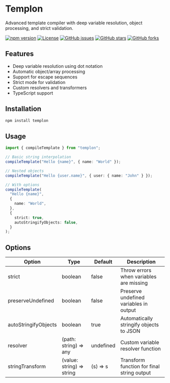 # Templon

Advanced template compiler with deep variable resolution, object processing, and strict validation.

[![npm version](https://badge.fury.io/js/templon.svg)](https://www.npmjs.com/package/templon)
[![License](https://img.shields.io/badge/license-MIT-blue.svg)](https://opensource.org/licenses/MIT)
[![GitHub issues](https://img.shields.io/github/issues/amirfarzamnia/templon.svg)](https://github.com/amirfarzamnia/templon/issues)
[![GitHub stars](https://img.shields.io/github/stars/amirfarzamnia/templon.svg)](https://github.com/amirfarzamnia/templon/stargazers)
[![GitHub forks](https://img.shields.io/github/forks/amirfarzamnia/templon.svg)](https://github.com/amirfarzamnia/templon/forks)

## Features

- Deep variable resolution using dot notation
- Automatic object/array processing
- Support for escape sequences
- Strict mode for validation
- Custom resolvers and transformers
- TypeScript support

## Installation

```bash
npm install templon
```

## Usage

```typescript
import { compileTemplate } from "templon";

// Basic string interpolation
compileTemplate("Hello {name}", { name: "World" });

// Nested objects
compileTemplate("Hello {user.name}", { user: { name: "John" } });

// With options
compileTemplate(
  "Hello {name}",
  {
    name: "World",
  },
  {
    strict: true,
    autoStringifyObjects: false,
  }
);
```

## Options

| Option               | Type                      | Default   | Description                                |
| -------------------- | ------------------------- | --------- | ------------------------------------------ |
| strict               | boolean                   | false     | Throw errors when variables are missing    |
| preserveUndefined    | boolean                   | false     | Preserve undefined variables in output     |
| autoStringifyObjects | boolean                   | true      | Automatically stringify objects to JSON    |
| resolver             | (path: string) => any     | undefined | Custom variable resolver function          |
| stringTransform      | (value: string) => string | (s) => s  | Transform function for final string output |
